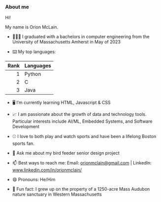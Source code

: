 ### About me


Hi!

My name is Orion McLain. 

- 👨🏼‍🎓 I graduated with a bachelors in computer engineering from the University of Massachusetts Amherst in May of 2023

- ⌨️ My top languages:

| Rank | Languages |
|-----:|-----------|
|     1| Python    |
|     2| C         |
|     3| Java      |


- 🖥️ I’m currently learning HTML, Javascript & CSS

- 📈 I am passionate about the growth of data and technology tools. Particular interests include AI/ML, Embedded Systems, and Software Development

- ⚾️ I love to both play and watch sports and have been a lifelong Boston sports fan.

- 🦉 Ask me about my bird feeder senior design project

- 📫 Best ways to reach me:  Email: orionmclain@gmail.com | LinkedIn: www.linkedin.com/in/orionmclain/

- 😄 Pronouns:  He/Him

- 🌿 Fun fact:  I grew up on the property of a 1250-acre Mass Audubon nature sanctuary in Western Massachusetts

